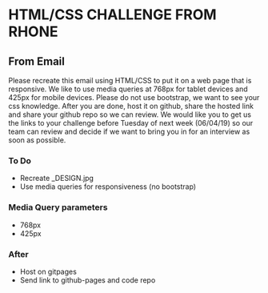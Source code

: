 # HTML/CSS CHALLENGE FROM RHONE

## From Email

Please recreate this email using HTML/CSS to put it on a web page that is responsive. We like to use media queries at 768px for tablet devices and 425px for mobile devices. Please do not use bootstrap, we want to see your css knowledge. After you are done, host it on github, share the hosted link and share your github repo so we can review. We would like you to get us the links to your challenge before Tuesday of next week (06/04/19) so our team can review and decide if we want to bring you in for an interview as soon as possible.

### To Do  

* Recreate _DESIGN.jpg
* Use media queries for responsiveness (no bootstrap)

### Media Query parameters

* 768px
* 425px

### After

* Host on gitpages
* Send link to github-pages and code repo